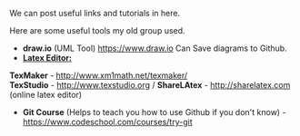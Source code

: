 We can post useful links and tutorials in here.

Here are some useful tools my old group used.
* <b>draw.io</b> (UML Tool) https://www.draw.io Can Save diagrams to Github.
* <u><b>Latex Editor:</b></u>

 **TexMaker** - http://www.xm1math.net/texmaker/  
 **TexStudio** - http://www.texstudio.org /
 **ShareLAtex** - http://sharelatex.com (online latex editor)
 
* <b>Git Course</b> (Helps to teach you how to use Github if you don't know) - https://www.codeschool.com/courses/try-git
